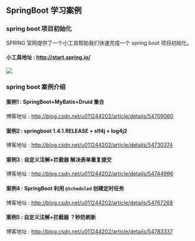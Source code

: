## SpringBoot 学习案例

### spring boot 项目初始化
SPRING 官网提供了一个小工具帮助我们快速完成一个 spring boot 项目初始化。
#### 小工具地址 : http://start.spring.io/
![](http://img.blog.csdn.net/20170128154449442?watermark/2/text/aHR0cDovL2Jsb2cuY3Nkbi5uZXQvdTAxMTI0NDIwMg==/font/5a6L5L2T/fontsize/400/fill/I0JBQkFCMA==/dissolve/70/gravity/SouthEast)

### spring boot 案例介绍

#### 案例1 : SpringBoot+MyBatis+Druid 集合
博客地址 : http://blog.csdn.net/u011244202/article/details/54709060

#### 案例2 : springboot 1.4.1.RELEASE + slf4j + log4j2
博客地址 : http://blog.csdn.net/u011244202/article/details/54730374

#### 案例3 : 自定义注解+拦截器 解决表单重复提交
博客地址 : http://blog.csdn.net/u011244202/article/details/54744996

#### 案例4 : SpringBoot 利用 `@Scheduled` 创建定时任务
博客地址 : http://blog.csdn.net/u011244202/article/details/54767268

#### 案例5 : 自定义注解+拦截器 ？秒防刷新
博客地址 : http://blog.csdn.net/u011244202/article/details/54783337